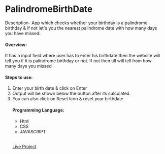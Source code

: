 <h1>PalindromeBirthDate</h1>

Description- App which checks whether your birthday is a palindrome birthday & if not let's you the nearest palindrome date with how many days you have missed.

<h4> Overview: </h4>
It has a input field where user has to enter his birthdate then the website will tell you if it is palindrome birthday or not. 
If not then till will tell from how many days you missed

<h4> Steps to use: </h4>
<ol>
  <li> Enter your birth date & click on Enter </li>
 <li> Output will be shown below the button after its calculated.  </li>
<li> You can also click on Reset Icon & reset your birthdate  </li>


<h4> Programming Language: </h4>
<ul>
<li>Html</li>
<li>CSS</li>
<li>JAVASCRIPT</li>
</ul>
  
  <br>
  
  [Live Project](https://palindromemark13.netlify.app/)

